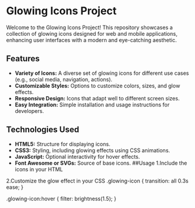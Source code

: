 # Glowing Icons Project

Welcome to the Glowing Icons Project! This repository showcases a collection of glowing icons designed for web and mobile applications, enhancing user interfaces with a modern and eye-catching aesthetic.

## Features

- **Variety of Icons:** A diverse set of glowing icons for different use cases (e.g., social media, navigation, actions).
- **Customizable Styles:** Options to customize colors, sizes, and glow effects.
- **Responsive Design:** Icons that adapt well to different screen sizes.
- **Easy Integration:** Simple installation and usage instructions for developers.

## Technologies Used

- **HTML5:** Structure for displaying icons.
- **CSS3:** Styling, including glowing effects using CSS animations.
- **JavaScript:** Optional interactivity for hover effects.
- **Font Awesome or SVGs:** Source of base icons.
##Usage
1.Include the icons in your HTML
<div class="icon glowing-icon icon-home"></div>
2.Customize the glow effect in your CSS
.glowing-icon {
    transition: all 0.3s ease;
}

.glowing-icon:hover {
    filter: brightness(1.5);
}
